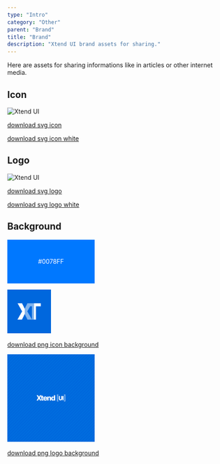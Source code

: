 ```yaml
---
type: "Intro"
category: "Other"
parent: "Brand"
title: "Brand"
description: "Xtend UI brand assets for sharing."
---
```


Here are assets for sharing informations like in articles or other internet media.

## Icon

<p></p>

<p>
  <img src="https://raw.githubusercontent.com/xtendui/xtendui/beta/static/logo-icon.svg" loading="eager" alt="Xtend UI" width="50">
</p>

[download svg icon](https://raw.githubusercontent.com/xtendui/xtendui/beta/static/logo-icon.svg)

[download svg icon white](https://raw.githubusercontent.com/xtendui/xtendui/beta/static/logo-icon-white.svg)

## Logo

<p></p>

<p>
  <img src="https://raw.githubusercontent.com/xtendui/xtendui/beta/static/logo.svg" loading="eager" alt="Xtend UI" width="100">
</p>

[download svg logo](https://raw.githubusercontent.com/xtendui/xtendui/beta/static/logo.svg)

[download svg logo white](https://raw.githubusercontent.com/xtendui/xtendui/beta/static/logo-white.svg)

## Background

<div style="width: 200px; height: 100px; display: flex; align-items: center; justify-content: center; background: #0078FF; color: white;">
  #0078FF
</div>

<p></p>

<p>
  <img src="https://raw.githubusercontent.com/xtendui/xtendui/beta/static/apple-touch-icon.png" loading="eager" alt="Xtend UI" width="100">
</p>

[download png icon background](https://raw.githubusercontent.com/xtendui/xtendui/beta/static/apple-touch-icon.png)

<p></p>

<p>
  <img src="https://raw.githubusercontent.com/xtendui/xtendui/beta/static/social.png" loading="eager" alt="Xtend UI" width="200">
</p>

[download png logo background](https://raw.githubusercontent.com/xtendui/xtendui/beta/static/social.png)
